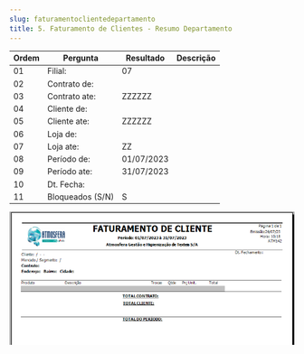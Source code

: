 ```yaml
---
slug: faturamentoclientedepartamento
title: 5. Faturamento de Clientes - Resumo Departamento
---
```


Ordem | Pergunta | Resultado | Descrição
----- | -------- | --------- | ---------
01    |Filial: | 07|
02    |Contrato de: | |
03    |Contrato ate: |ZZZZZZ |
04    |Cliente de: | |
05    |Cliente ate: |ZZZZZZ|
06    |Loja de: | |
07    |Loja ate: | ZZ|
08    |Período de: | 01/07/2023|
09    |Período ate: | 31/07/2023|
10    |Dt. Fecha: | |
11    |Bloqueados (S/N) | S|

![Alt text](image-8.png)
